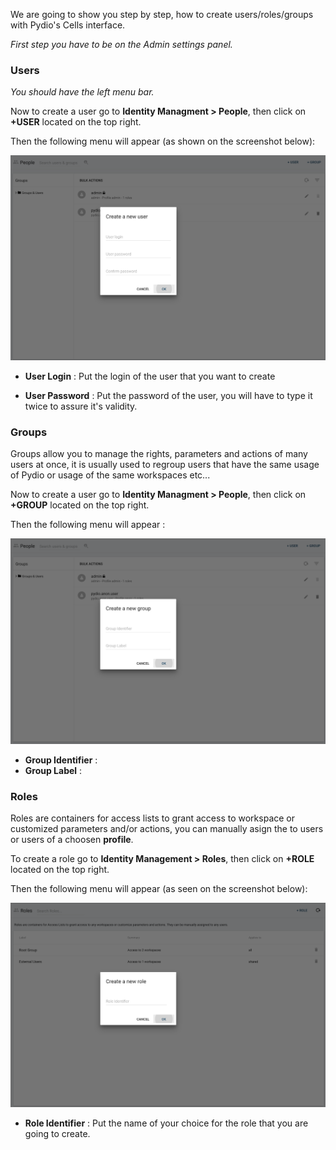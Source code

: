 We are going to show you step by step, how to create users/roles/groups with Pydio's Cells interface.

*First step you have to be on the Admin settings panel.*

### Users

*You should have the left menu bar.*

Now to create a user go to **Identity Managment > People**, then click on **+USER** located on the top right.

Then the following menu will appear (as shown on the screenshot below):

![Create User image](/images/2_getting_started/create_user.png)

* **User Login** : Put the login of the user that you want to create

* **User Password** : Put the password of the user, you will have to type it twice to assure it's validity.

### Groups

Groups allow you to manage the rights, parameters and actions of many users at once, it is usually used to regroup users that have the same usage of Pydio or usage of the same workspaces etc...

Now to create a user go to **Identity Managment > People**, then click on **+GROUP** located on the top right.

Then the following menu will appear : 

![Create User image](/images/2_getting_started/create_group.png)

* **Group Identifier** :
* **Group Label** :

### Roles

Roles are containers for access lists to grant access to workspace or customized parameters and/or actions, you can manually asign the to users or users of a choosen **profile**.

To create a role go to **Identity Management > Roles**, then click on **+ROLE** located on the top right.

Then the following menu will appear (as seen on the screenshot below):

![Create Role image](/images/2_getting_started/create_role.png)

* **Role Identifier** : Put the name of your choice for the role that you are going to create.
